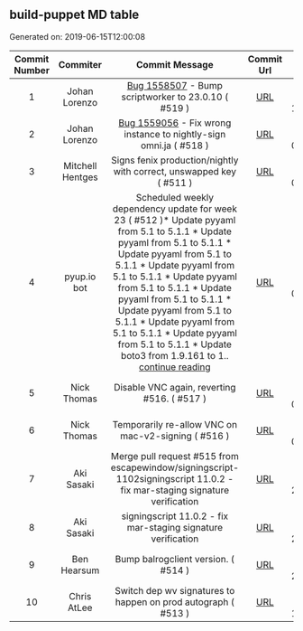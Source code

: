 ## build-puppet MD table
Generated on: 2019-06-15T12:00:08

| Commit Number | Commiter | Commit Message | Commit Url | Date | 
|:-----:|:-----:|:----------------------------------:|:------:|:----:| 
|1|Johan Lorenzo|[Bug 1558507](https://bugzilla.mozilla.org/show_bug.cgi?id=1558507)  - Bump scriptworker to 23.0.10 ( #519 )|[URL](https://api.github.com/repos/mozilla-releng/build-puppet/commits/4e5c9f28b2656db1c43c2af74170adc2fd7005ec)|2019-06-14 15:09:22
|2|Johan Lorenzo|[Bug 1559056](https://bugzilla.mozilla.org/show_bug.cgi?id=1559056)  - Fix wrong instance to nightly-sign omni.ja ( #518 )|[URL](https://api.github.com/repos/mozilla-releng/build-puppet/commits/e81567e8bd2177e5cafc168621f80e54acd2907f)|2019-06-13 09:41:30
|3|Mitchell Hentges|Signs fenix production/nightly with correct, unswapped key ( #511 )|[URL](https://api.github.com/repos/mozilla-releng/build-puppet/commits/ee730fe4742d8cd053ed4563dd7a2e1009539621)|2019-06-13 08:24:33
|4|pyup.io bot|Scheduled weekly dependency update for week 23 ( #512 )* Update pyyaml from 5.1 to 5.1.1 * Update pyyaml from 5.1 to 5.1.1 * Update pyyaml from 5.1 to 5.1.1 * Update pyyaml from 5.1 to 5.1.1 * Update pyyaml from 5.1 to 5.1.1 * Update pyyaml from 5.1 to 5.1.1 * Update pyyaml from 5.1 to 5.1.1 * Update pyyaml from 5.1 to 5.1.1 * Update pyyaml from 5.1 to 5.1.1 * Update boto3 from 1.9.161 to 1.. [continue reading]( https://api.github.com/repos/mozilla-releng/build-puppet/commits/5c46b2dd5c4739004997c9aac8e208b84f4b45c9 )|[URL](https://api.github.com/repos/mozilla-releng/build-puppet/commits/5c46b2dd5c4739004997c9aac8e208b84f4b45c9)|2019-06-13 05:54:21
|5|Nick Thomas|Disable VNC again, reverting #516. ( #517 )|[URL](https://api.github.com/repos/mozilla-releng/build-puppet/commits/c794d681027165772fae80544deaa76df20aa859)|2019-06-13 02:50:31
|6|Nick Thomas|Temporarily re-allow VNC on mac-v2-signing ( #516 )|[URL](https://api.github.com/repos/mozilla-releng/build-puppet/commits/4d2b8f47220435b3b39e77b29112b035d418ad21)|2019-06-13 00:56:38
|7|Aki Sasaki|Merge pull request #515 from escapewindow/signingscript-1102signingscript 11.0.2 - fix mar-staging signature verification|[URL](https://api.github.com/repos/mozilla-releng/build-puppet/commits/5ef5cdaf277a47c7fb07dde799cb5730a174f500)|2019-06-12 21:52:28
|8|Aki Sasaki|signingscript 11.0.2 - fix mar-staging signature verification|[URL](https://api.github.com/repos/mozilla-releng/build-puppet/commits/f7a774726ae9908f151e18849b95b9cad788d75a)|2019-06-12 21:17:32
|9|Ben Hearsum|Bump balrogclient version. ( #514 )|[URL](https://api.github.com/repos/mozilla-releng/build-puppet/commits/b37862a6b9fde55ac08cfef23b33033b57e81616)|2019-06-12 21:08:28
|10|Chris AtLee|Switch dep wv signatures to happen on prod autograph ( #513 )|[URL](https://api.github.com/repos/mozilla-releng/build-puppet/commits/54a596fa5a3a317d86ee0bf45a49841c87f4a4e6)|2019-06-12 16:42:46

